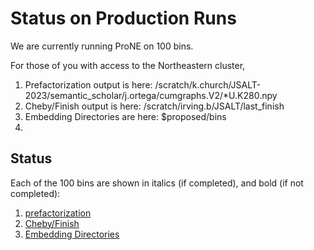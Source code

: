 # Status on Production Runs

We are currently running ProNE on 100 bins.
<p>
For those of you with access to the Northeastern cluster,
<ol>
<li>
Prefactorization output is here: /scratch/k.church/JSALT-2023/semantic_scholar/j.ortega/cumgraphs.V2/*U.K280.npy</li>
<li>Cheby/Finish output is here: /scratch/irving.b/JSALT/last_finish</li>
<li>Embedding Directories are here: $proposed/bins<li>
</ol>
<h2>Status</h2>
Each of the 100 bins are shown in italics (if completed), and bold (if not completed):
<ol>
<li><a href="prefactorization.md">prefactorization</a></li>
<li><a href="cheby.md">Cheby/Finish</a></li>
<li><a href="bins.md">Embedding Directories</a></li>
</ol>
